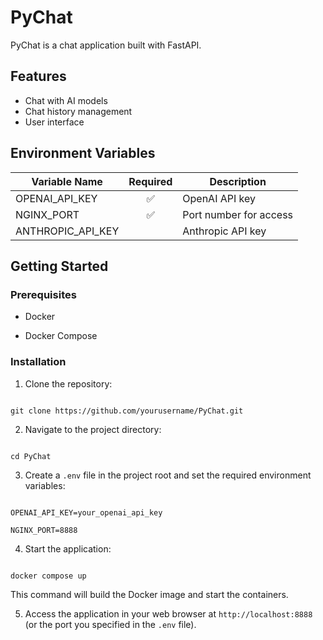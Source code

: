 # PyChat

PyChat is a chat application built with FastAPI.

## Features

- Chat with AI models
- Chat history management
- User interface

## Environment Variables

| Variable Name | Required | Description |
|----------------|:--------:|-----------------------------------------------------------------------------|
| OPENAI_API_KEY | ✅ | OpenAI API key |
| NGINX_PORT | ✅ | Port number for access |
| ANTHROPIC_API_KEY | | Anthropic API key |

## Getting Started

### Prerequisites

- Docker

- Docker Compose

### Installation

1. Clone the repository:

```

git clone https://github.com/yourusername/PyChat.git

```

2. Navigate to the project directory:

```

cd PyChat

```

3. Create a `.env` file in the project root and set the required environment variables:

```

OPENAI_API_KEY=your_openai_api_key

NGINX_PORT=8888

```

4. Start the application:

```

docker compose up

```

This command will build the Docker image and start the containers.

5. Access the application in your web browser at `http://localhost:8888` (or the port you specified in the `.env` file).

